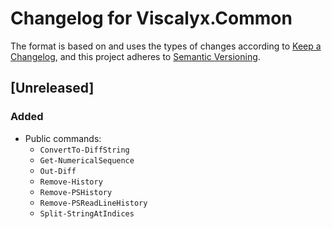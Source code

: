 # Changelog for Viscalyx.Common

The format is based on and uses the types of changes according to [Keep a Changelog](https://keepachangelog.com/en/1.0.0/),
and this project adheres to [Semantic Versioning](https://semver.org/spec/v2.0.0.html).

## [Unreleased]

### Added

- Public commands:
  - `ConvertTo-DiffString`
  - `Get-NumericalSequence`
  - `Out-Diff`
  - `Remove-History`
  - `Remove-PSHistory`
  - `Remove-PSReadLineHistory`
  - `Split-StringAtIndices`
